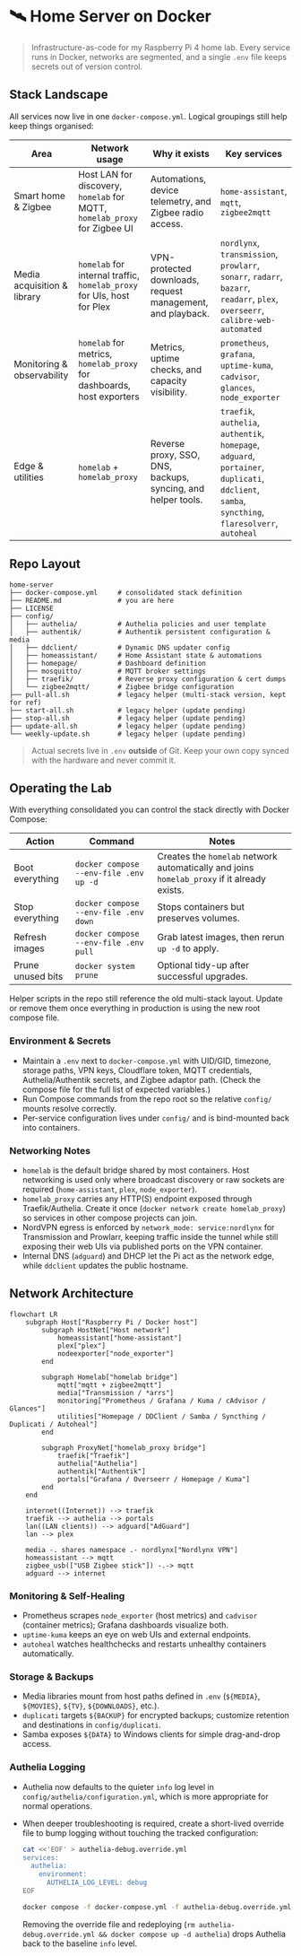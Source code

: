 # 🛰️ Home Server on Docker

> Infrastructure-as-code for my Raspberry Pi 4 home lab. Every service runs in Docker, networks are segmented, and a single `.env` file keeps secrets out of version control.

## Stack Landscape

All services now live in one `docker-compose.yml`. Logical groupings still help keep things organised:

| Area | Network usage | Why it exists | Key services |
| --- | --- | --- | --- |
| Smart home & Zigbee | Host LAN for discovery, `homelab` for MQTT, `homelab_proxy` for Zigbee UI | Automations, device telemetry, and Zigbee radio access. | `home-assistant`, `mqtt`, `zigbee2mqtt` |
| Media acquisition & library | `homelab` for internal traffic, `homelab_proxy` for UIs, host for Plex | VPN-protected downloads, request management, and playback. | `nordlynx`, `transmission`, `prowlarr`, `sonarr`, `radarr`, `bazarr`, `readarr`, `plex`, `overseerr`, `calibre-web-automated` |
| Monitoring & observability | `homelab` for metrics, `homelab_proxy` for dashboards, host exporters | Metrics, uptime checks, and capacity visibility. | `prometheus`, `grafana`, `uptime-kuma`, `cadvisor`, `glances`, `node_exporter` |
| Edge & utilities | `homelab` + `homelab_proxy` | Reverse proxy, SSO, DNS, backups, syncing, and helper tools. | `traefik`, `authelia`, `authentik`, `homepage`, `adguard`, `portainer`, `duplicati`, `ddclient`, `samba`, `syncthing`, `flaresolverr`, `autoheal` |

## Repo Layout

```
home-server
├── docker-compose.yml     # consolidated stack definition
├── README.md              # you are here
├── LICENSE
├── config/
│   ├── authelia/          # Authelia policies and user template
│   ├── authentik/         # Authentik persistent configuration & media
│   ├── ddclient/          # Dynamic DNS updater config
│   ├── homeassistant/     # Home Assistant state & automations
│   ├── homepage/          # Dashboard definition
│   ├── mosquitto/         # MQTT broker settings
│   ├── traefik/           # Reverse proxy configuration & cert dumps
│   └── zigbee2mqtt/       # Zigbee bridge configuration
├── pull-all.sh            # legacy helper (multi-stack version, kept for ref)
├── start-all.sh           # legacy helper (update pending)
├── stop-all.sh            # legacy helper (update pending)
├── update-all.sh          # legacy helper (update pending)
└── weekly-update.sh       # legacy helper (update pending)
```

> Actual secrets live in `.env` **outside** of Git. Keep your own copy synced with the hardware and never commit it.

## Operating the Lab

With everything consolidated you can control the stack directly with Docker Compose:

| Action | Command | Notes |
| --- | --- | --- |
| Boot everything | `docker compose --env-file .env up -d` | Creates the `homelab` network automatically and joins `homelab_proxy` if it already exists. |
| Stop everything | `docker compose --env-file .env down` | Stops containers but preserves volumes. |
| Refresh images | `docker compose --env-file .env pull` | Grab latest images, then rerun `up -d` to apply. |
| Prune unused bits | `docker system prune` | Optional tidy-up after successful upgrades. |

Helper scripts in the repo still reference the old multi-stack layout. Update or remove them once everything in production is using the new root compose file.

### Environment & Secrets

- Maintain a `.env` next to `docker-compose.yml` with UID/GID, timezone, storage paths, VPN keys, Cloudflare token, MQTT credentials, Authelia/Authentik secrets, and Zigbee adaptor path. (Check the compose file for the full list of expected variables.)
- Run Compose commands from the repo root so the relative `config/` mounts resolve correctly.
- Per-service configuration lives under `config/` and is bind-mounted back into containers.

### Networking Notes

- `homelab` is the default bridge shared by most containers. Host networking is used only where broadcast discovery or raw sockets are required (`home-assistant`, `plex`, `node_exporter`).
- `homelab_proxy` carries any HTTP(S) endpoint exposed through Traefik/Authelia. Create it once (`docker network create homelab_proxy`) so services in other compose projects can join.
- NordVPN egress is enforced by `network_mode: service:nordlynx` for Transmission and Prowlarr, keeping traffic inside the tunnel while still exposing their web UIs via published ports on the VPN container.
- Internal DNS (`adguard`) and DHCP let the Pi act as the network edge, while `ddclient` updates the public hostname.

## Network Architecture

```mermaid
flowchart LR
    subgraph Host["Raspberry Pi / Docker host"]
        subgraph HostNet["Host network"]
            homeassistant["home-assistant"]
            plex["plex"]
            nodeexporter["node_exporter"]
        end

        subgraph Homelab["homelab bridge"]
            mqtt["mqtt + zigbee2mqtt"]
            media["Transmission / *arrs"]
            monitoring["Prometheus / Grafana / Kuma / cAdvisor / Glances"]
            utilities["Homepage / DDClient / Samba / Syncthing / Duplicati / Autoheal"]
        end

        subgraph ProxyNet["homelab_proxy bridge"]
            traefik["Traefik"]
            authelia["Authelia"]
            authentik["Authentik"]
            portals["Grafana / Overseerr / Homepage / Kuma"]
        end
    end

    internet((Internet)) --> traefik
    traefik --> authelia --> portals
    lan((LAN clients)) --> adguard["AdGuard"]
    lan --> plex

    media -. shares namespace .- nordlynx["Nordlynx VPN"]
    homeassistant --> mqtt
    zigbee_usb(["USB Zigbee stick"]) -.-> mqtt
    adguard --> internet
```

### Monitoring & Self-Healing

- Prometheus scrapes `node_exporter` (host metrics) and `cadvisor` (container metrics); Grafana dashboards visualize both.
- `uptime-kuma` keeps an eye on web UIs and external endpoints.
- `autoheal` watches healthchecks and restarts unhealthy containers automatically.

### Storage & Backups

- Media libraries mount from host paths defined in `.env` (`${MEDIA}`, `${MOVIES}`, `${TV}`, `${DOWNLOADS}`, etc.).
- `duplicati` targets `${BACKUP}` for encrypted backups; customize retention and destinations in `config/duplicati`.
- Samba exposes `${DATA}` to Windows clients for simple drag-and-drop access.

### Authelia Logging

- Authelia now defaults to the quieter `info` log level in `config/authelia/configuration.yml`, which is more appropriate for normal operations.
- When deeper troubleshooting is required, create a short-lived override file to bump logging without touching the tracked configuration:

  ```bash
  cat <<'EOF' > authelia-debug.override.yml
  services:
    authelia:
      environment:
        AUTHELIA_LOG_LEVEL: debug
  EOF

  docker compose -f docker-compose.yml -f authelia-debug.override.yml up -d authelia
  ```

  Removing the override file and redeploying (`rm authelia-debug.override.yml && docker compose up -d authelia`) drops Authelia back to the baseline `info` level.
